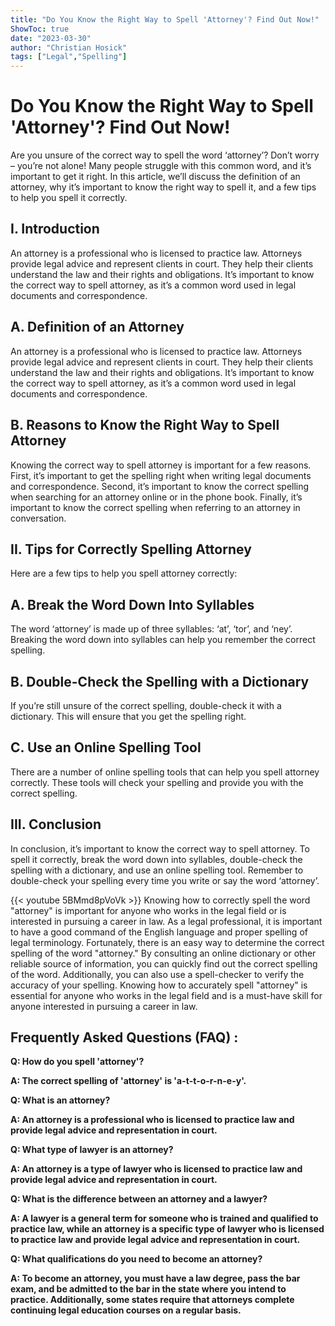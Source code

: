 ```yaml
---
title: "Do You Know the Right Way to Spell 'Attorney'? Find Out Now!"
ShowToc: true 
date: "2023-03-30"
author: "Christian Hosick" 
tags: ["Legal","Spelling"]
---
```

# Do You Know the Right Way to Spell 'Attorney'? Find Out Now!

Are you unsure of the correct way to spell the word ‘attorney’? Don’t worry – you’re not alone! Many people struggle with this common word, and it’s important to get it right. In this article, we’ll discuss the definition of an attorney, why it’s important to know the right way to spell it, and a few tips to help you spell it correctly.

## I. Introduction

An attorney is a professional who is licensed to practice law. Attorneys provide legal advice and represent clients in court. They help their clients understand the law and their rights and obligations. It’s important to know the correct way to spell attorney, as it’s a common word used in legal documents and correspondence.

## A. Definition of an Attorney

An attorney is a professional who is licensed to practice law. Attorneys provide legal advice and represent clients in court. They help their clients understand the law and their rights and obligations. It’s important to know the correct way to spell attorney, as it’s a common word used in legal documents and correspondence.

## B. Reasons to Know the Right Way to Spell Attorney

Knowing the correct way to spell attorney is important for a few reasons. First, it’s important to get the spelling right when writing legal documents and correspondence. Second, it’s important to know the correct spelling when searching for an attorney online or in the phone book. Finally, it’s important to know the correct spelling when referring to an attorney in conversation.

## II. Tips for Correctly Spelling Attorney

Here are a few tips to help you spell attorney correctly:

## A. Break the Word Down Into Syllables

The word ‘attorney’ is made up of three syllables: ‘at’, ‘tor’, and ‘ney’. Breaking the word down into syllables can help you remember the correct spelling.

## B. Double-Check the Spelling with a Dictionary

If you’re still unsure of the correct spelling, double-check it with a dictionary. This will ensure that you get the spelling right.

## C. Use an Online Spelling Tool

There are a number of online spelling tools that can help you spell attorney correctly. These tools will check your spelling and provide you with the correct spelling.

## III. Conclusion

In conclusion, it’s important to know the correct way to spell attorney. To spell it correctly, break the word down into syllables, double-check the spelling with a dictionary, and use an online spelling tool. Remember to double-check your spelling every time you write or say the word ‘attorney’.

{{< youtube 5BMmd8pVoVk >}} 
Knowing how to correctly spell the word "attorney" is important for anyone who works in the legal field or is interested in pursuing a career in law. As a legal professional, it is important to have a good command of the English language and proper spelling of legal terminology. Fortunately, there is an easy way to determine the correct spelling of the word "attorney." By consulting an online dictionary or other reliable source of information, you can quickly find out the correct spelling of the word. Additionally, you can also use a spell-checker to verify the accuracy of your spelling. Knowing how to accurately spell "attorney" is essential for anyone who works in the legal field and is a must-have skill for anyone interested in pursuing a career in law.

## Frequently Asked Questions (FAQ) :
**Q: How do you spell 'attorney'?**

**A: The correct spelling of 'attorney' is 'a-t-t-o-r-n-e-y'.**

**Q: What is an attorney?**

**A: An attorney is a professional who is licensed to practice law and provide legal advice and representation in court.**

**Q: What type of lawyer is an attorney?**

**A: An attorney is a type of lawyer who is licensed to practice law and provide legal advice and representation in court.**

**Q: What is the difference between an attorney and a lawyer?**

**A: A lawyer is a general term for someone who is trained and qualified to practice law, while an attorney is a specific type of lawyer who is licensed to practice law and provide legal advice and representation in court.**

**Q: What qualifications do you need to become an attorney?**

**A: To become an attorney, you must have a law degree, pass the bar exam, and be admitted to the bar in the state where you intend to practice. Additionally, some states require that attorneys complete continuing legal education courses on a regular basis.**





